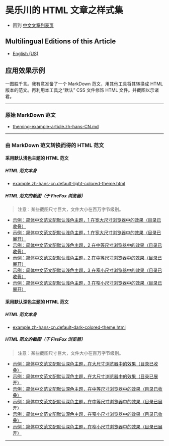 <link rel="stylesheet" href="../../../dist/css/wulechuan-styles-for-html-via-markdown--vscode.default.min.css">

# 吴乐川的 HTML 文章之样式集

- 回到 [中文文章列表页](../../../ReadMe.zh-hans-CN.md)


## Multilingual Editions of this Article

- [English (US)](../en-US/application-examples.md)




## 应用效果示例

一图胜千言。我有意准备了一个 MarkDown 范文，用其他工具将其转换成 HTML 版本的范文。再利用本工具之“默认” CSS 文件修饰 HTML 文件。并截图以示诸君。

-----

### 原始 MarkDown 范文

- [theming-example-article.zh-hans-CN.md](../../examples/source-markdown-files/theming-example-article.zh-hans-CN.md)

-----

### 由 MarkDown 范文转换而得的 HTML 范文

#### 采用默认浅色主题的 HTML 范文

##### HTML 范文本身

- [example.zh-hans-cn.default-light-colored-theme.html](../../examples/rendered/html/example.zh-hans-cn.default-light-colored-theme.html)


##### HTML 范文的截图（于 FireFox 浏览器）

> 注意：某些截图尺寸巨大，文件大小在百万字节级别。


- [示例：简体中文范文配默认浅色主题，1 在宽大尺寸浏览器中的效果（目录已收叠）](../../examples/rendered/snapshots/示例：简体中文范文配默认浅色主题，1-在宽大尺寸浏览器中的效果（目录已收叠）.png)
- [示例：简体中文范文配默认浅色主题，1 在宽大尺寸浏览器中的效果（目录已展开）](../../examples/rendered/snapshots/示例：简体中文范文配默认浅色主题，1-在宽大尺寸浏览器中的效果（目录已展开）.png)
- [示例：简体中文范文配默认浅色主题，2 在中等尺寸浏览器中的效果（目录已收叠）](../../examples/rendered/snapshots/示例：简体中文范文配默认浅色主题，2-在中等尺寸浏览器中的效果（目录已收叠）.png)
- [示例：简体中文范文配默认浅色主题，2 在中等尺寸浏览器中的效果（目录已展开）](../../examples/rendered/snapshots/示例：简体中文范文配默认浅色主题，2-在中等尺寸浏览器中的效果（目录已展开）.png)
- [示例：简体中文范文配默认浅色主题，3 在窄小尺寸浏览器中的效果（目录已收叠）](../../examples/rendered/snapshots/示例：简体中文范文配默认浅色主题，3-在窄小尺寸浏览器中的效果（目录已收叠）.png)
- [示例：简体中文范文配默认浅色主题，3 在窄小尺寸浏览器中的效果（目录已展开）](../../examples/rendered/snapshots/示例：简体中文范文配默认浅色主题，3-在窄小尺寸浏览器中的效果（目录已展开）.png)


#### 采用默认深色主题的 HTML 范文

##### HTML 范文本身

- [example.zh-hans-cn.default-dark-colored-theme.html](../../examples/rendered/html/example.zh-hans-cn.default-dark-colored-theme.html)


##### HTML 范文的截图（于 FireFox 浏览器）

> 注意：某些截图尺寸巨大，文件大小在百万字节级别。

- [示例：简体中文范文配默认深色主题，在大尺寸浏览器中的效果（目录已收叠）](../../examples/rendered/snapshots/示例：简体中文范文配默认深色主题，在大尺寸浏览器中的效果（目录已收叠）.png)
- [示例：简体中文范文配默认深色主题，在大尺寸浏览器中的效果（目录已展开）](../../examples/rendered/snapshots/示例：简体中文范文配默认深色主题，在大尺寸浏览器中的效果（目录已展开）.png)
- [示例：简体中文范文配默认深色主题，在中等尺寸浏览器中的效果（目录已收叠）](../../examples/rendered/snapshots/示例：简体中文范文配默认深色主题，在中等尺寸浏览器中的效果（目录已收叠）.png)
- [示例：简体中文范文配默认深色主题，在中等尺寸浏览器中的效果（目录已展开）](../../examples/rendered/snapshots/示例：简体中文范文配默认深色主题，在中等尺寸浏览器中的效果（目录已展开）.png)
- [示例：简体中文范文配默认深色主题，在窄小尺寸浏览器中的效果（目录已收叠）](../../examples/rendered/snapshots/示例：简体中文范文配默认深色主题，在窄小尺寸浏览器中的效果（目录已收叠）.png)
- [示例：简体中文范文配默认深色主题，在窄小尺寸浏览器中的效果（目录已展开）](../../examples/rendered/snapshots/示例：简体中文范文配默认深色主题，在窄小尺寸浏览器中的效果（目录已展开）.png)


-----



